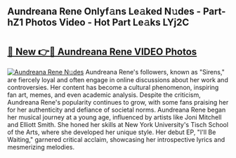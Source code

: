 ## Aundreana Rene Onlyf𝚊ns Le𝚊ked N𝚞des - Part-hZ1 Photos Video - Hot Part Le𝚊ks LYj2C

# <h2><a href="http://ab51658.deff.icu/?id=Aundreana+Rene">🔗 New 👉🔴 Aundreana Rene VIDEO Photos</a></h2>

[![Aundreana Rene N𝚞des](https://i.imgur.com/rIISA9y.gif)](http://ab51658.deff.icu/?id=Aundreana+Rene)
Aundreana Rene's followers, known as "Sirens," are fiercely loyal and often engage in online discussions about her work and controversies. Her content has become a cultural phenomenon, inspiring fan art, memes, and even academic analysis. Despite the criticism, Aundreana Rene's popularity continues to grow, with some fans praising her for her authenticity and defiance of societal norms. Aundreana Rene began her musical journey at a young age, influenced by artists like Joni Mitchell and Elliott Smith. She honed her skills at New York University's Tisch School of the Arts, where she developed her unique style. Her debut EP, "I'll Be Waiting," garnered critical acclaim, showcasing her introspective lyrics and mesmerizing melodies.
